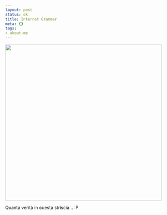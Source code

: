 ```yaml
--- 
layout: post
status: ok
title: Internet Grammar
meta: {}
tags: 
- about-me
---
```

<a href="http://fast.mgpf.it/2010/01/internetgrammar-e1263203173761.jpg"><img src="http://fast.mgpf.it/2010/01/internetgrammar-e1263203173761.jpg" alt="" title="internetgrammar" width="499" height="499" class="aligncenter size-full wp-image-1803" /></a>  
  
Quanta verità in **c**uesta striscia... :P 
